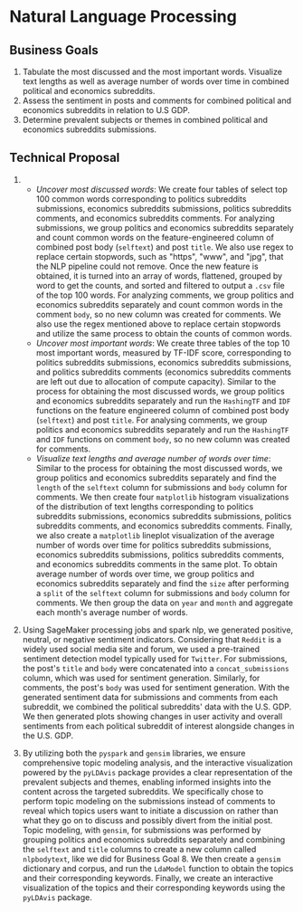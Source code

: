 # Natural Language Processing

## Business Goals
1. Tabulate the most discussed and the most important words. Visualize text lengths as well as average number of words over time in combined political and economics subreddits.
2. Assess the sentiment in posts and comments for combined political and economics subreddits in relation to U.S GDP.
3. Determine prevalent subjects or themes in combined political and economics subreddits submissions.

## Technical Proposal
1. 
   * *Uncover most discussed words*: We create four tables of select top 100 common words corresponding to politics subreddits submissions, economics subreddits submissions, politics subreddits comments, and economics subreddits comments. For analyzing submissions, we group politics and economics subreddits separately and count common words on the feature-engineered column of combined post body (`selftext`) and post `title`. We also use regex to replace certain stopwords, such as "https", "www", and "jpg", that the NLP pipeline could not remove. Once the new feature is obtained, it is turned into an array of words, flattened, grouped by word to get the counts, and sorted and filtered to output a `.csv` file of the top 100 words. For analyzing comments, we group politics and economics subreddits separately and count common words in the comment `body`, so no new column was created for comments. We also use the regex mentioned above to replace certain stopwords and utilize the same process to obtain the counts of common words.
   * *Uncover most important words*: We create three tables of the top 10 most important words, measured by TF-IDF score, corresponding to politics subreddits submissions, economics subreddits submissions, and politics subreddits comments (economics subreddits comments are left out due to allocation of compute capacity). Similar to the process for obtaining the most discussed words, we group politics and economics subreddits separately and run the `HashingTF` and `IDF` functions on the feature engineered column of combined post body (`selftext`) and post `title`. For analysing comments, we group politics and economics subreddits separately and run the `HashingTF` and `IDF` functions on comment `body`, so no new column was created for comments.
   * *Visualize text lengths and average number of words over time*: Similar to the process for obtaining the most discussed words, we group politics and economics subreddits separately and find the `length` of the `selftext` column for submissions and `body` column for comments. We then create four `matplotlib` histogram visualizations of the distribution of text lengths corresponding to politics subreddits submissions, economics subreddits submissions, politics subreddits comments, and economics subreddits comments. Finally, we also create a `matplotlib` lineplot visualization of the average number of words over time for politics subreddits submissions, economics subreddits submissions, politics subreddits comments, and economics subreddits comments in the same plot. To obtain average number of words over time, we group politics and economics subreddits separately and find the `size` after performing a `split` of the `selftext` column for submissions and `body` column for comments. We then group the data on `year` and `month` and aggregate each month's average number of words.

1. Using SageMaker processing jobs and spark nlp, we generated positive, neutral, or negative sentiment indicators. Considering that `Reddit` is a widely used social media site and forum, we used a pre-trained sentiment detection model typically used for `Twitter`. For submissions, the post's `title` and `body` were concatenated into a `concat_submissions` column, which was used for sentiment generation. Similarly, for comments, the post's `body` was used for sentiment generation. With the generated sentiment data for submissions and comments from each subreddit, we combined the political subreddits' data with the U.S. GDP. We then generated plots showing changes in user activity and overall sentiments from each political subreddit of interest alongside changes in the U.S. GDP.

3. By utilizing both the `pyspark` and `gensim` libraries, we ensure comprehensive topic modeling analysis, and the interactive visualization powered by the `pyLDAvis` package provides a clear representation of the prevalent subjects and themes, enabling informed insights into the content across the targeted subreddits. We specifically chose to perform topic modeling on the submissions instead of comments to reveal which topics users want to initiate a discussion on rather than what they go on to discuss and possibly divert from the initial post. Topic modeling, with `gensim`, for submissions was performed by grouping politics and economics subreddits separately and combining the `selftext` and `title` columns to create a new column called `nlpbodytext`, like we did for Business Goal 8. We then create a `gensim` dictionary and corpus, and run the `LdaModel` function to obtain the topics and their corresponding keywords. Finally, we create an interactive visualization of the topics and their corresponding keywords using the `pyLDAvis` package.